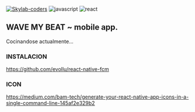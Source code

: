 [![Skylab-coders](https://mtzfactory.github.io/logos/png/skylab-coders.png)](http://www.skylabcoders.com/)
![javascript](https://mtzfactory.github.io/logos/png-2/javascript.png)
![react](https://mtzfactory.github.io/logos/png-2/react.png)

## WAVE MY BEAT ~ mobile app.

Cocinandose actualmente...

### INSTALACION

https://github.com/evollu/react-native-fcm

### ICON

https://medium.com/bam-tech/generate-your-react-native-app-icons-in-a-single-command-line-145af2e329b2
